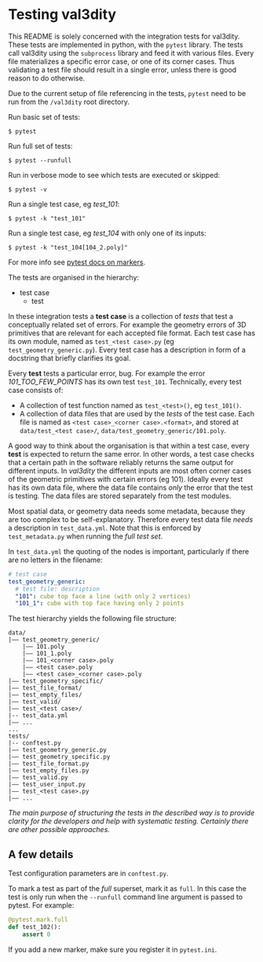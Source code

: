 # Testing val3dity

This README is solely concerned with the integration tests for val3dity. These tests are implemented in python, with the `pytest` library. The tests call val3dity using the `subprocess` library and feed it with various files. Every file materializes a specific error case, or one of its corner cases. Thus validating a test file should result in a single error, unless there is good reason to do otherwise.

Due to the current setup of file referencing in the tests, `pytest` need to be run from the `/val3dity` root directory.

Run basic set of tests:
```
$ pytest
```

Run full set of tests:
```
$ pytest --runfull
```

Run in verbose mode to see which tests are executed or skipped:
```
$ pytest -v
```

Run a single test case, eg *test_101*:
```
$ pytest -k "test_101"
```

Run a single test case, eg *test_104* with only one of its inputs:
```
$ pytest -k "test_104[104_2.poly]"
```


For more info see [pytest docs on markers](https://docs.pytest.org/en/latest/example/markers.html#marking-test-functions-and-selecting-them-for-a-run).

The tests are organised in the hierarchy:

+ test case
    + test

In these integration tests a **test case** is a collection of *tests* that test a conceptually related set of errors. For example the geometry errors of 3D primitives that are relevant for each accepted file format. Each test case has its own module, named as `test_<test case>.py` (eg `test_geometry_generic.py`). Every test case has a description in form of a docstring that briefly clarifies its goal.

Every **test** tests a particular error, bug. For example the error *101_TOO_FEW_POINTS* has its own test `test_101`. Technically, every test case consists of:

+ A collection of test function named as `test_<test>()`, eg `test_101()`.
+ A collection of data files that are used by the *tests* of the test case. Each file is named as `<test case>_<corner case>.<format>`, and stored at `data/test_<test case>/`, `data/test_geometry_generic/101.poly`.

A good way to think about the organisation is that within a test case, every **test** is expected to return the same error. In other words, a test case checks that a certain path in the software reliably returns the same output for different inputs. In *val3dity* the different inputs are most often corner cases of the geometric primitives with certain errors (eg 101).
Ideally every test has its own data file, where the data file contains *only* the error that the test is testing. The data files are stored separately from the test modules.

Most spatial data, or geometry data needs some metadata, because they are too complex to be self-explanatory. Therefore every test data file *needs* a description in `test_data.yml`. Note that this is enforced by `test_metadata.py` when running the *full test set*. 

In `test_data.yml` the quoting of the nodes is important, particularly if there are no letters in the filename:

```yaml
# test case
test_geometry_generic:
  # test file: description
  "101": cube top face a line (with only 2 vertices)
  "101_1": cube with top face having only 2 points
```

The test hierarchy yields the following file structure:

```
data/
|–– test_geometry_generic/
    |–– 101.poly
    |–– 101_1.poly
    |–– 101_<corner case>.poly
    |–– <test case>.poly
    |–– <test case>_<corner case>.poly
|–– test_geometry_specific/
|–– test_file_format/
|–– test_empty_files/
|–– test_valid/
|–– test_<test case>/
|-- test_data.yml
|–– ...
...
tests/
|-- conftest.py
|–– test_geometry_generic.py
|–– test_geometry_specific.py
|–– test_file_format.py
|–– test_empty_files.py
|–– test_valid.py
|–– test_user_input.py
|–– test_<test case>.py
|–– ...
```

*The main purpose of structuring the tests in the described way is to provide clarity for the developers and help with systematic testing. Certainly there are other possible approaches.*

## A few details

Test configuration parameters are in `conftest.py`.

To mark a test as part of the *full* superset, mark it as `full`. In this case the test is only run when the `--runfull` command line argument is passed to pytest. For example:

```python
@pytest.mark.full
def test_102():
    assert 0
```

If you add a new marker, make sure you register it in `pytest.ini`.

